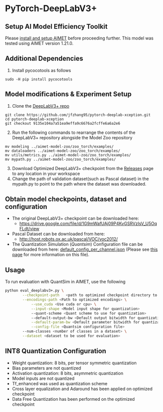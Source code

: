# PyTorch-DeepLabV3+

## Setup AI Model Efficiency Toolkit
Please [install and setup AIMET](../../README.md#install-aimet) before proceeding further. This model was tested using AIMET version 1.21.0.

## Additional Dependencies
1. Install pycocotools as follows
```
sudo -H pip install pycocotools
```

## Model modifications & Experiment Setup
1. Clone the [DeepLabV3+ repo](https://github.com/jfzhang95/pytorch-deeplab-xception)
```
git clone https://github.com/jfzhang95/pytorch-deeplab-xception.git
cd pytorch-deeplab-xception
git checkout 9135e104a7a51ea9effa9c6676a2fcffe6a6a2e6
```
2. Run the following commands to rearrange the contents of the DeepLabV3+ repository alongside the Model Zoo repository
```
mv modeling ../aimet-model-zoo/zoo_torch/examples/
mv dataloaders ../aimet-model-zoo/zoo_torch/examples/
mv utils/metrics.py ../aimet-model-zoo/zoo_torch/examples/
mv mypath.py ../aimet-model-zoo/zoo_torch/examples/
```
3. Download Optimized DeepLabV3+ checkpoint from the [Releases](/../../releases) page to any location in your workspace
4. Change the path of validation dataset(such as Pascal dataset) in the mypath.py to point to the path where the dataset was downloaded.

## Obtain model checkpoints, dataset and configuration
- The original DeepLabV3+ checkpoint can be downloaded here:
  - https://drive.google.com/file/d/1G9mWafUAj09P4KvGSRVzIsV_U5OqFLdt/view
- Pascal Dataset can be downloaded from here:
  - http://host.robots.ox.ac.uk/pascal/VOC/voc2012/
- The Quantization Simulation (*Quantsim*) Configuration file can be downloaded from here: [default_config_per_channel.json](https://github.qualcomm.com/qualcomm-ai/aimet/blob/17bcc525d6188f177837bbb789ccf55a81f6a1b5/TrainingExtensions/common/src/python/aimet_common/quantsim_config/default_config_per_channel.json) (Please see [this page](https://quic.github.io/aimet-pages/releases/1.21.0/user_guide/quantization_configuration.html) for more information on this file).

## Usage
To run evaluation with QuantSim in AIMET, use the following
```bash
python eval_deeplabv3+.py \
        --checkpoint-path   <path to optimized checkpoint directory to load from> \
        --encodings-path <Path to optimized encodings> \
		    --use_cuda <Use cuda or cpu> \
		    --input-shape <Model input shape for quantization>
		    --quant-scheme <Quant scheme to use for quantization>
		    --default-output-bw <Default output bitwidth for quantization> \
		    --default-param-bw <Default parameter bitwidth for quantization> \
		    --config-file <Quantsim configuration file>
        --num-classes <number of classes in a dataset> \
        --dataset <dataset to be used for evaluation>
```

## INT8 Quantization Configuration
- Weight quantization: 8 bits, per tensor symmetric quantization
- Bias parameters are not quantized
- Activation quantization: 8 bits, asymmetric quantization
- Model inputs are not quantized
- Tf_enhanced was used as quantization scheme
- Cross layer equalization and Adaround has been applied on optimized checkpoint
- Data Free Quantization has been performed on the optimized checkpoint
